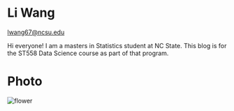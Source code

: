 # Li Wang

lwang67@ncsu.edu

Hi everyone! I am a masters in Statistics student at NC State. This blog is for the ST558 Data Science course as part of that program. 

# Photo
![flower](https://user-images.githubusercontent.com/106117423/170685828-00f79370-586d-4330-9b04-aec5edfa2b11.jpg)




